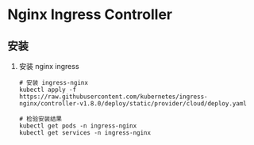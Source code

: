 # Nginx Ingress Controller

## 安装

1. 安装 nginx ingress

   ```shell
   # 安装 ingress-nginx
   kubectl apply -f https://raw.githubusercontent.com/kubernetes/ingress-nginx/controller-v1.8.0/deploy/static/provider/cloud/deploy.yaml
   
   # 检验安装结果
   kubectl get pods -n ingress-nginx
   kubectl get services -n ingress-nginx
   ```
